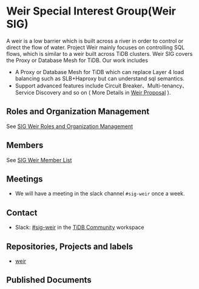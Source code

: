 # Weir Special Interest Group(Weir SIG)

A weir is a low barrier which is built across a river in order to control or direct the flow of water.
Project Weir mainly focuses on controlling SQL flows, which is similar to a weir built across TiDB clusters.
Weir SIG covers the Proxy or Database Mesh for TiDB. Our work includes

* A Proxy or Database Mesh for TiDB which can replace Layer 4 load balancing such as SLB+Haproxy but can understand sql semantics.
* Support advanced features include Circuit Breaker、Multi-tenancy、Service Discovery and so on ( More Details in [Weir Proposal](https://github.com/pingcap/community/issues/287) ).

## Roles and Organization Management

See [SIG Weir Roles and Organization Management](./roles-and-organization-management.md)

## Members

See [SIG Weir Member List](./member-list.md)

## Meetings

* We will have a meeting in the slack channel `#sig-weir` once a week.

## Contact

* Slack: [#sig-weir](https://slack.tidb.io/invite?team=tidb-community&channel=sig-weir&ref=community-sig) in the [TiDB Community](https://pingcap.com/tidbslack) workspace

## Repositories, Projects and labels

- [weir](https://github.com/pingcap-incubator/weir)

## Published Documents
